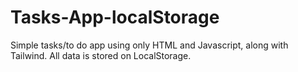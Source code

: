 # Tasks-App-localStorage

Simple tasks/to do app using only HTML and Javascript, along with Tailwind. All data is stored on LocalStorage.
